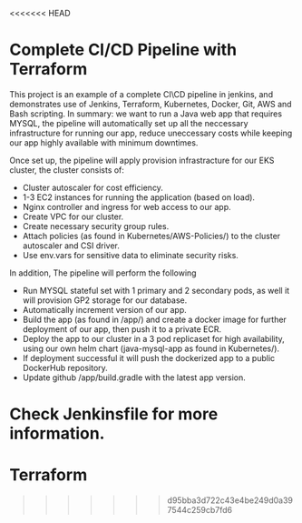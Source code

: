 <<<<<<< HEAD
# Complete CI/CD Pipeline with Terraform

This project is an example of a complete CI\CD pipeline in jenkins, and demonstrates use of Jenkins, Terraform, Kubernetes, Docker, Git, AWS and Bash scripting.
In summary: we want to run a Java web app that requires MYSQL, the pipeline will automatically set up all the neccessary infrastructure for running our app,
reduce uneccessary costs while keeping our app highly available with minimum downtimes.

Once set up, the pipeline will apply provision infrastracture for our EKS cluster, the cluster consists of:
 - Cluster autoscaler for cost efficiency. 
 - 1-3 EC2 instances for running the application (based on load).
 - Nginx controller and ingress for web access to our app. 
 - Create VPC for our cluster.
 - Create necessary security group rules.
 - Attach policies (as found in Kubernetes/AWS-Policies/) to the cluster autoscaler and CSI driver.
 - Use env.vars for sensitive data to eliminate security risks.

In addition, The pipeline will perform the following
 - Run MYSQL stateful set with 1 primary and 2 secondary pods, as well it will provision GP2 storage for our database.
 - Automatically increment version of our app.
 - Build the app (as found in /app/) and create a docker image for further deployment of our app, then push it to a private ECR.
 - Deploy the app to our cluster in a 3 pod replicaset for high availability, using our own helm chart (java-mysql-app as found in Kubernetes/).
 - If deployment successful it will push the dockerized app to a public DockerHub repository.
 - Update github /app/build.gradle with the latest app version.
 
Check Jenkinsfile for more information.
=======
# Terraform
>>>>>>> d95bba3d722c43e4be249d0a397544c259cb7fd6

